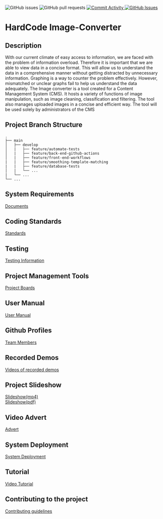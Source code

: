![GitHub issues](https://img.shields.io/github/issues/COS301-SE-2022/Image-Converter)
![GitHub pull requests](https://img.shields.io/github/issues-pr/COS301-SE-2022/Image-Converter)
<a href = "https://github.com/COS301-SE-2022/Image-Converter/commits">
  <img alt="Commit Activity" src="https://img.shields.io/github/commit-activity/w/COS301-SE-2022/Image-Converter?color=green&style=flat-square">
</a>
<a href = "https://libraries.io/github/Image-Converter/Slip-Snapper">
  <img alt="GitHub Issues" src="https://img.shields.io/librariesio/github/COS301-SE-2022/Image-Converter">
</a>


# HardCode Image-Converter

## Description
With our current climate of easy access to information, we are faced with the problem of information overload. Therefore it is important that we are able to view data in a concise format. This will allow us to understand the data in a comprehensive manner without getting distracted by unnecessary information. Graphing is a way to counter the problem effectively. However, mismatched or unclear graphs fail to help us understand the data adequately. 
The Image converter is a tool created for a Content Management System (CMS). It hosts a variety of functions of image manipulation, such as image cleaning, classification and filtering. The tool also manages uploaded images in a concise and efficient way.  The tool will be used solely by administrators of the CMS

## Project Branch Structure
    .
    ├── main                    
    │   ├── develop              
    │   |   ├── feature/automate-tests             
    │   |   ├── feature/back-end-github-actions            
    │   |   ├── feature/front-end-workflows 
    |   |   ├── feature/smoothing-template-matching
    |   |   ├── feature/database-tests
    │   |   └── ...                 
    |   └── ...
    └── ...

## System Requirements 
[Documents](https://github.com/COS301-SE-2022/Image-Converter/wiki/Requirements)

## Coding Standards
[Standards](https://drive.google.com/file/d/1y4fxapy0Obc0-7xggG2OFrleq6K91kSf/view?usp=sharing)

## Testing
[Testing Information](https://github.com/COS301-SE-2022/Image-Converter/wiki/Testing)

## Project Management Tools
[Project Boards](https://github.com/COS301-SE-2022/Image-Converter/wiki/Project-Boards)

## User Manual
[User Manual](https://drive.google.com/file/d/1l6HxlCZIPMnvjEwP6GMHtGoG3iaP30AW/view?usp=sharing)

## Github Profiles
[Team Members](https://github.com/COS301-SE-2022/Image-Converter/wiki/Team-Members)

## Recorded Demos
[Videos of recorded demos](https://github.com/COS301-SE-2022/Image-Converter/wiki/Recorder-Demos)

## Project Slideshow
[Slideshow(mp4)](https://drive.google.com/file/d/15l_ormhMGvT9Lb7ME_pvdPh4MF22sA9e/view?usp=sharing)<br>
[Slideshow(pdf)](https://drive.google.com/file/d/15l_ormhMGvT9Lb7ME_pvdPh4MF22sA9e/view?usp=sharing)

## Video Advert
[Advert](https://drive.google.com/file/d/1Jvok4JMsb61JDuB4PNfFU-xqocFkf05A/view?usp=sharing)

## System Deployment
[System Deployment](https://drive.google.com/file/d/1mWYn9LqNyPEkAmlBKIxr1jBxPZ5qGJvZ/view?usp=sharing)<br>


## Tutorial
[Video Tutorial](https://drive.google.com/file/d/1qVvVGKiUYvG2bkbdJFfhoSfNZrfwgCZQ/view?usp=sharing)

## Contributing to the project
[Contributing guidelines](https://github.com/COS301-SE-2022/Image-Converter/wiki/Contribute)










